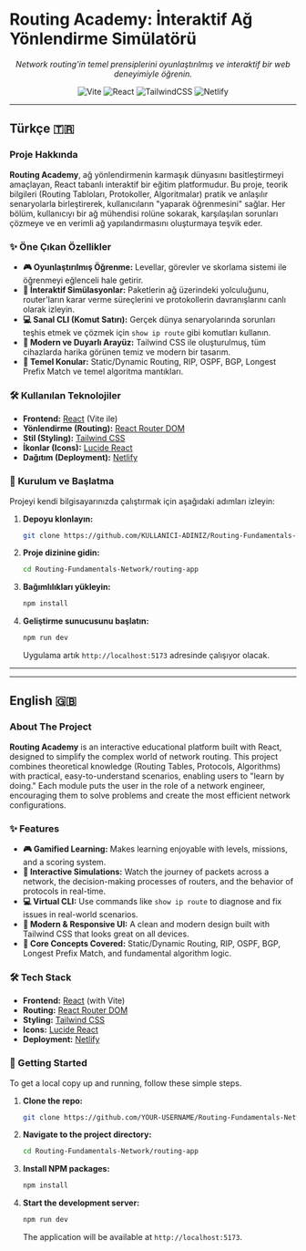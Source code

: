
# Routing Academy: İnteraktif Ağ Yönlendirme Simülatörü


<p align="center">
  <em>Network routing'in temel prensiplerini oyunlaştırılmış ve interaktif bir web deneyimiyle öğrenin.</em>
</p>
<p align="center">
    <img alt="Vite" src="https://img.shields.io/badge/vite-%23646CFF.svg?style=for-the-badge&logo=vite&logoColor=white"/>
    <img alt="React" src="https://img.shields.io/badge/react-%2320232a.svg?style=for-the-badge&logo=react&logoColor=%2361DAFB"/>
    <img alt="TailwindCSS" src="https://img.shields.io/badge/tailwindcss-%2338B2AC.svg?style=for-the-badge&logo=tailwind-css&logoColor=white"/>
    <img alt="Netlify" src="https://img.shields.io/badge/netlify-%23000000.svg?style=for-the-badge&logo=netlify&logoColor=white"/>
</p>

---

##  Türkçe 🇹🇷

### Proje Hakkında

**Routing Academy**, ağ yönlendirmenin karmaşık dünyasını basitleştirmeyi amaçlayan, React tabanlı interaktif bir eğitim platformudur. Bu proje, teorik bilgileri (Routing Tabloları, Protokoller, Algoritmalar) pratik ve anlaşılır senaryolarla birleştirerek, kullanıcıların "yaparak öğrenmesini" sağlar. Her bölüm, kullanıcıyı bir ağ mühendisi rolüne sokarak, karşılaşılan sorunları çözmeye ve en verimli ağ yapılandırmasını oluşturmaya teşvik eder.

### ✨ Öne Çıkan Özellikler

-   **🎮 Oyunlaştırılmış Öğrenme:** Levellar, görevler ve skorlama sistemi ile öğrenmeyi eğlenceli hale getirir.
-   **🔧 İnteraktif Simülasyonlar:** Paketlerin ağ üzerindeki yolculuğunu, router'ların karar verme süreçlerini ve protokollerin davranışlarını canlı olarak izleyin.
-   **💻 Sanal CLI (Komut Satırı):** Gerçek dünya senaryolarında sorunları teşhis etmek ve çözmek için `show ip route` gibi komutları kullanın.
-   **🎨 Modern ve Duyarlı Arayüz:** Tailwind CSS ile oluşturulmuş, tüm cihazlarda harika görünen temiz ve modern bir tasarım.
-   **🧠 Temel Konular:** Static/Dynamic Routing, RIP, OSPF, BGP, Longest Prefix Match ve temel algoritma mantıkları.

### 🛠️ Kullanılan Teknolojiler

-   **Frontend:** [React](https://reactjs.org/) (Vite ile)
-   **Yönlendirme (Routing):** [React Router DOM](https://reactrouter.com/)
-   **Stil (Styling):** [Tailwind CSS](https://tailwindcss.com/)
-   **İkonlar (Icons):** [Lucide React](https://lucide.dev/)
-   **Dağıtım (Deployment):** [Netlify](https://www.netlify.com/)

### 🚀 Kurulum ve Başlatma

Projeyi kendi bilgisayarınızda çalıştırmak için aşağıdaki adımları izleyin:

1.  **Depoyu klonlayın:**
    ```bash
    git clone https://github.com/KULLANICI-ADINIZ/Routing-Fundamentals-Network.git
    ```

2.  **Proje dizinine gidin:**
    ```bash
    cd Routing-Fundamentals-Network/routing-app
    ```

3.  **Bağımlılıkları yükleyin:**
    ```bash
    npm install
    ```

4.  **Geliştirme sunucusunu başlatın:**
    ```bash
    npm run dev
    ```
    Uygulama artık `http://localhost:5173` adresinde çalışıyor olacak.

---
---

## English 🇬🇧

### About The Project

**Routing Academy** is an interactive educational platform built with React, designed to simplify the complex world of network routing. This project combines theoretical knowledge (Routing Tables, Protocols, Algorithms) with practical, easy-to-understand scenarios, enabling users to "learn by doing." Each module puts the user in the role of a network engineer, encouraging them to solve problems and create the most efficient network configurations.

### ✨ Features

-   **🎮 Gamified Learning:** Makes learning enjoyable with levels, missions, and a scoring system.
-   **🔧 Interactive Simulations:** Watch the journey of packets across a network, the decision-making processes of routers, and the behavior of protocols in real-time.
-   **💻 Virtual CLI:** Use commands like `show ip route` to diagnose and fix issues in real-world scenarios.
-   **🎨 Modern & Responsive UI:** A clean and modern design built with Tailwind CSS that looks great on all devices.
-   **🧠 Core Concepts Covered:** Static/Dynamic Routing, RIP, OSPF, BGP, Longest Prefix Match, and fundamental algorithm logic.

### 🛠️ Tech Stack

-   **Frontend:** [React](https://reactjs.org/) (with Vite)
-   **Routing:** [React Router DOM](https://reactrouter.com/)
-   **Styling:** [Tailwind CSS](https://tailwindcss.com/)
-   **Icons:** [Lucide React](https://lucide.dev/)
-   **Deployment:** [Netlify](https://www.netlify.com/)

### 🚀 Getting Started

To get a local copy up and running, follow these simple steps.

1.  **Clone the repo:**
    ```bash
    git clone https://github.com/YOUR-USERNAME/Routing-Fundamentals-Network.git
    ```

2.  **Navigate to the project directory:**
    ```bash
    cd Routing-Fundamentals-Network/routing-app
    ```

3.  **Install NPM packages:**
    ```bash
    npm install
    ```

4.  **Start the development server:**
    ```bash
    npm run dev
    ```
    The application will be available at `http://localhost:5173`.
````
